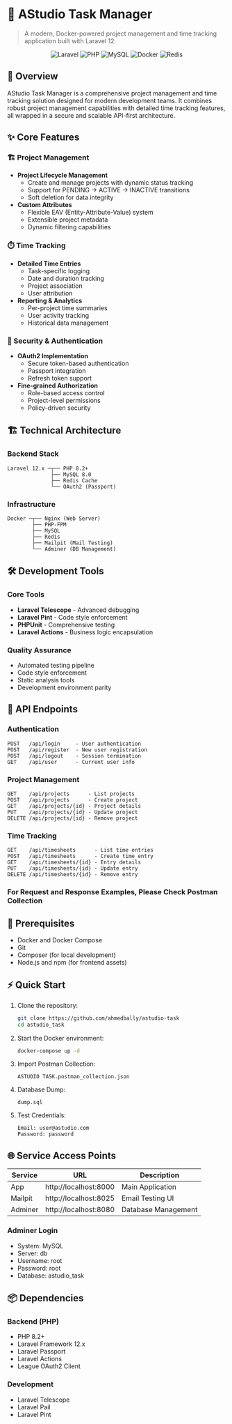 # 🚀 AStudio Task Manager

> A modern, Docker-powered project management and time tracking application built with Laravel 12.

<div align="center">

![Laravel](https://img.shields.io/badge/Laravel-12.x-FF2D20?style=for-the-badge&logo=laravel&logoColor=white)
![PHP](https://img.shields.io/badge/PHP-8.3-777BB4?style=for-the-badge&logo=php&logoColor=white)
![MySQL](https://img.shields.io/badge/MySQL-8.0-4479A1?style=for-the-badge&logo=mysql&logoColor=white)
![Docker](https://img.shields.io/badge/Docker-Powered-2496ED?style=for-the-badge&logo=docker&logoColor=white)
![Redis](https://img.shields.io/badge/Redis-Cache_Ready-DC382D?style=for-the-badge&logo=redis&logoColor=white)

</div>

## 🎯 Overview

AStudio Task Manager is a comprehensive project management and time tracking solution designed for modern development teams. It combines robust project management capabilities with detailed time tracking features, all wrapped in a secure and scalable API-first architecture.

## ✨ Core Features

### 🏗️ Project Management
- **Project Lifecycle Management**
  - Create and manage projects with dynamic status tracking
  - Support for PENDING → ACTIVE → INACTIVE transitions
  - Soft deletion for data integrity
- **Custom Attributes**
  - Flexible EAV (Entity-Attribute-Value) system
  - Extensible project metadata
  - Dynamic filtering capabilities

### ⏱️ Time Tracking
- **Detailed Time Entries**
  - Task-specific logging
  - Date and duration tracking
  - Project association
  - User attribution
- **Reporting & Analytics**
  - Per-project time summaries
  - User activity tracking
  - Historical data management

### 🔐 Security & Authentication
- **OAuth2 Implementation**
  - Secure token-based authentication
  - Passport integration
  - Refresh token support
- **Fine-grained Authorization**
  - Role-based access control
  - Project-level permissions
  - Policy-driven security

## 🏗️ Technical Architecture

### Backend Stack
```
Laravel 12.x ─┬── PHP 8.2+
              ├── MySQL 8.0
              ├── Redis Cache
              └── OAuth2 (Passport)
```

### Infrastructure
```
Docker ─┬── Nginx (Web Server)
        ├── PHP-FPM
        ├── MySQL
        ├── Redis
        ├── Mailpit (Mail Testing)
        └── Adminer (DB Management)
```

## 🛠️ Development Tools

### Core Tools
- **Laravel Telescope** - Advanced debugging
- **Laravel Pint** - Code style enforcement
- **PHPUnit** - Comprehensive testing
- **Laravel Actions** - Business logic encapsulation

### Quality Assurance
- Automated testing pipeline
- Code style enforcement
- Static analysis tools
- Development environment parity

## 🔌 API Endpoints

### Authentication
```
POST   /api/login     - User authentication
POST   /api/register  - New user registration
POST   /api/logout    - Session termination
GET    /api/user      - Current user info
```

### Project Management
```
GET    /api/projects      - List projects
POST   /api/projects      - Create project
GET    /api/projects/{id} - Project details
PUT    /api/projects/{id} - Update project
DELETE /api/projects/{id} - Remove project
```

### Time Tracking
```
GET    /api/timesheets      - List time entries
POST   /api/timesheets      - Create time entry
GET    /api/timesheets/{id} - Entry details
PUT    /api/timesheets/{id} - Update entry
DELETE /api/timesheets/{id} - Remove entry
```
### For Request and Response Examples, Please Check Postman Collection
## 🚀 Prerequisites

- Docker and Docker Compose
- Git
- Composer (for local development)
- Node.js and npm (for frontend assets)

## ⚡ Quick Start

1. Clone the repository:
   ```bash
   git clone https://github.com/ahmedbally/astudio-task
   cd astudio_task
   ```

2. Start the Docker environment:
   ```bash
   docker-compose up -d
   ```

3. Import Postman Collection:
    ```
    ASTUDIO TASK.postman_collection.json
    ```

4. Database Dump:
    ```
    dump.sql
    ```

5. Test Credentials:
   ```
   Email: user@astudio.com
   Password: password
   ```

## 🌐 Service Access Points

| Service  | URL                  | Description          |
|----------|---------------------|---------------------|
| App      | http://localhost:8000 | Main Application    |
| Mailpit  | http://localhost:8025 | Email Testing UI    |
| Adminer  | http://localhost:8080 | Database Management |

### Adminer Login
- System: MySQL
- Server: db
- Username: root
- Password: root
- Database: astudio_task

## 📦 Dependencies

### Backend (PHP)
- PHP 8.2+
- Laravel Framework 12.x
- Laravel Passport
- Laravel Actions
- League OAuth2 Client

### Development
- Laravel Telescope
- Laravel Pail
- Laravel Pint
